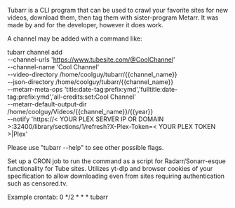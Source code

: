 Tubarr is a CLI program that can be used to crawl your favorite sites for new videos, download them, then tag them with sister-program Metarr. It was made by and for the developer, however it does work.

A channel may be added with a command like:

  tubarr channel add \
  --channel-urls 'https://www.tubesite.com/@CoolChannel' \
  --channel-name 'Cool Channel' \
  --video-directory /home/coolguy/tubarr/{{channel_name}} \
  --json-directory /home/coolguy/tubarr/{{channel_name}} \
  --metarr-meta-ops 'title:date-tag:prefix:ymd','fulltitle:date-tag:prefix:ymd','all-credits:set:Cool Channel' \
  --metarr-default-output-dir /home/coolguy/Videos/{{channel_name}}/{{year}} \
  --notify 'https://< YOUR PLEX SERVER IP OR DOMAIN >:32400/library/sections/1/refresh?X-Plex-Token=< YOUR PLEX TOKEN >|Plex'

Please use "tubarr --help" to see other possible flags.

Set up a CRON job to run the command as a script for Radarr/Sonarr-esque functionality for Tube sites. Utilizes yt-dlp and browser cookies of your specification to allow downloading even from sites requiring authentication such as censored.tv.

Example crontab:
0 */2 * * * tubarr

